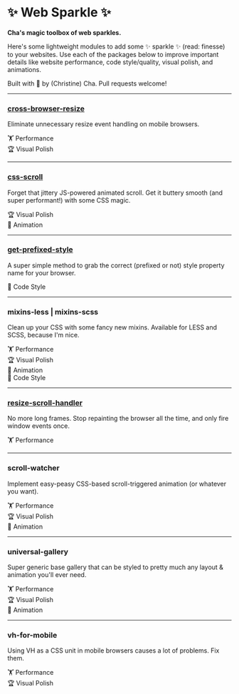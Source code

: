 # ✨ Web Sparkle ✨
**Cha's magic toolbox of web sparkles.**

Here's some lightweight modules to add some ✨ sparkle ✨ (read: finesse) to your websites.
Use each of the packages below to improve important details like website performance,
code style/quality, visual polish, and animations.

Built with 💛 by (Christine) Cha. Pull requests welcome!

---

### [cross-browser-resize](https://github.com/christinecha/web-sparkle/tree/master/packages/cross-browser-resize)
Eliminate unnecessary resize event handling on mobile browsers.

🏋 Performance  
🏆 Visual Polish

---

### [css-scroll](https://github.com/christinecha/web-sparkle/tree/master/packages/css-scroll)
Forget that jittery JS-powered animated scroll. Get it buttery smooth (and super performant!) with some CSS magic.

🏆 Visual Polish  
🎪 Animation

---

### [get-prefixed-style](https://github.com/christinecha/web-sparkle/tree/master/packages/get-prefixed-style)
A super simple method to grab the correct (prefixed or not) style property name for your browser.

💄 Code Style

---

### mixins-less | mixins-scss
Clean up your CSS with some fancy new mixins. Available for LESS and SCSS, because I'm nice.

🏋 Performance  
🏆 Visual Polish  
🎪 Animation  
💄 Code Style

---

### [resize-scroll-handler](https://github.com/christinecha/web-sparkle/tree/master/packages/resize-scroll-handler)
No more long frames. Stop repainting the browser all the time, and only fire window events once.

🏋 Performance  

---

### scroll-watcher
Implement easy-peasy CSS-based scroll-triggered animation (or whatever you want).

🏋 Performance  
🏆 Visual Polish  
🎪 Animation

---

### universal-gallery
Super generic base gallery that can be styled to pretty much any layout & animation you'll ever need.

🏋 Performance  
🏆 Visual Polish  
🎪 Animation

---

### vh-for-mobile
Using VH as a CSS unit in mobile browsers causes a lot of problems. Fix them.

🏋 Performance  
🏆 Visual Polish
